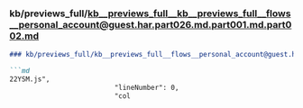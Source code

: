### kb/previews_full/kb__previews_full__kb__previews_full__flows__personal_account@guest.har.part026.md.part001.md.part002.md

```md
### kb/previews_full/kb__previews_full__flows__personal_account@guest.har.part026.md.part001.md (part 002)

```md
22YSM.js",
                          "lineNumber": 0,
                          "col
```

```

```
